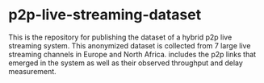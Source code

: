 # p2p-live-streaming-dataset

This is the repository for publishing the dataset of a hybrid p2p live streaming system. This anonymized dataset is collected from 7 large live streaming channels in Europe and North Africa. includes the p2p links that emerged in the system as well as their observed throughput and delay measurement.
